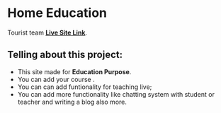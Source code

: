 # Home Education

Tourist team [**Live Site Link**](https://home-education.netlify.app/).

## Telling about this project:
* This site made for **Education Purpose**.
* You can add your course .
* You can can add funtionality for teaching live;
* You can add more functionality like chatting system with student or teacher and writing a blog also more.


